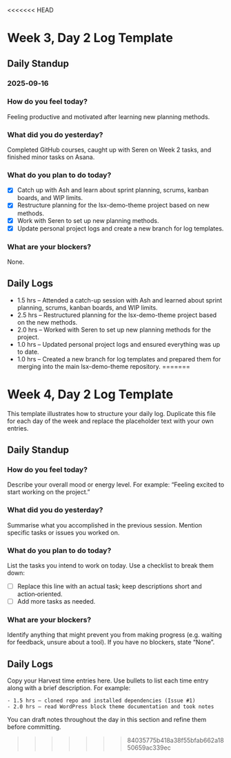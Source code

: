 <<<<<<< HEAD
# Week 3, Day 2 Log Template

## Daily Standup
### 2025‑09‑16

### How do you feel today?
Feeling productive and motivated after learning new planning methods.

### What did you do yesterday?
Completed GitHub courses, caught up with Seren on Week 2 tasks, and finished minor tasks on Asana.

### What do you plan to do today?
- [x] Catch up with Ash and learn about sprint planning, scrums, kanban boards, and WIP limits.
- [x] Restructure planning for the lsx-demo-theme project based on new methods.
- [x] Work with Seren to set up new planning methods.
- [x] Update personal project logs and create a new branch for log templates.

### What are your blockers?
None.

## Daily Logs
- 1.5 hrs – Attended a catch-up session with Ash and learned about sprint planning, scrums, kanban boards, and WIP limits.
- 2.5 hrs – Restructured planning for the lsx-demo-theme project based on the new methods.
- 2.0 hrs – Worked with Seren to set up new planning methods for the project.
- 1.0 hrs – Updated personal project logs and ensured everything was up to date.
- 1.0 hrs – Created a new branch for log templates and prepared them for merging into the main lsx-demo-theme repository.
=======
# Week 4, Day 2 Log Template

This template illustrates how to structure your daily log.  Duplicate this file for each day of the week and replace the placeholder text with your own entries.

## Daily Standup

### How do you feel today?

Describe your overall mood or energy level.  For example: “Feeling excited to start working on the project.”

### What did you do yesterday?

Summarise what you accomplished in the previous session.  Mention specific tasks or issues you worked on.

### What do you plan to do today?

List the tasks you intend to work on today.  Use a checklist to break them down:

- [ ] Replace this line with an actual task; keep descriptions short and action‑oriented.
- [ ] Add more tasks as needed.

### What are your blockers?

Identify anything that might prevent you from making progress (e.g. waiting for feedback, unsure about a tool).  If you have no blockers, state “None”.

## Daily Logs

Copy your Harvest time entries here.  Use bullets to list each time entry along with a brief description.  For example:

```
- 1.5 hrs – cloned repo and installed dependencies (Issue #1)
- 2.0 hrs – read WordPress block theme documentation and took notes
```

You can draft notes throughout the day in this section and refine them before committing.
>>>>>>> 84035775b418a38f55bfab662a1850659ac339ec
